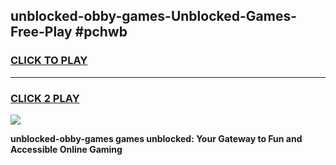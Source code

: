 
## unblocked-obby-games-Unblocked-Games-Free-Play #pchwb
<h3>
<a href="https://us.freeplayer.one?title=unblocked-obby-games&ref=9M">CLICK TO PLAY</a></h3>
<hr>

<h3>
<a href="https://us.freeplayer.one?title=unblocked-obby-games&ref=9M">CLICK 2 PLAY</a>
  
</h3>

<a href="https://us.freeplayer.one?title=unblocked-obby-games&ref=9M"><img src="https://clearcache.store/games.png"></a>


**unblocked-obby-games games unblocked: Your Gateway to Fun and Accessible Online Gaming**

